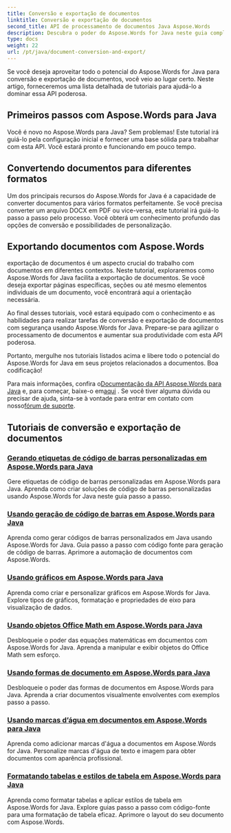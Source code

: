 ```yaml
---
title: Conversão e exportação de documentos
linktitle: Conversão e exportação de documentos
second_title: API de processamento de documentos Java Aspose.Words
description: Descubra o poder do Aspose.Words for Java neste guia completo. Aprenda como converter e exportar documentos sem esforço.
type: docs
weight: 22
url: /pt/java/document-conversion-and-export/
---
```


Se você deseja aproveitar todo o potencial do Aspose.Words for Java para conversão e exportação de documentos, você veio ao lugar certo. Neste artigo, forneceremos uma lista detalhada de tutoriais para ajudá-lo a dominar essa API poderosa.

## Primeiros passos com Aspose.Words para Java
Você é novo no Aspose.Words para Java? Sem problemas! Este tutorial irá guiá-lo pela configuração inicial e fornecer uma base sólida para trabalhar com esta API. Você estará pronto e funcionando em pouco tempo.

## Convertendo documentos para diferentes formatos
Um dos principais recursos do Aspose.Words for Java é a capacidade de converter documentos para vários formatos perfeitamente. Se você precisa converter um arquivo DOCX em PDF ou vice-versa, este tutorial irá guiá-lo passo a passo pelo processo. Você obterá um conhecimento profundo das opções de conversão e possibilidades de personalização.

## Exportando documentos com Aspose.Words
exportação de documentos é um aspecto crucial do trabalho com documentos em diferentes contextos. Neste tutorial, exploraremos como Aspose.Words for Java facilita a exportação de documentos. Se você deseja exportar páginas específicas, seções ou até mesmo elementos individuais de um documento, você encontrará aqui a orientação necessária.

Ao final desses tutoriais, você estará equipado com o conhecimento e as habilidades para realizar tarefas de conversão e exportação de documentos com segurança usando Aspose.Words for Java. Prepare-se para agilizar o processamento de documentos e aumentar sua produtividade com esta API poderosa.

Portanto, mergulhe nos tutoriais listados acima e libere todo o potencial do Aspose.Words for Java em seus projetos relacionados a documentos. Boa codificação!

 Para mais informações, confira o[Documentação da API Aspose.Words para Java](https://reference.aspose.com/words/java/) e, para começar, baixe-o em[aqui](https://releases.aspose.com/words/java/) . Se você tiver alguma dúvida ou precisar de ajuda, sinta-se à vontade para entrar em contato com nosso[fórum de suporte](https://forum.aspose.com/).

## Tutoriais de conversão e exportação de documentos
### [Gerando etiquetas de código de barras personalizadas em Aspose.Words para Java](./generating-custom-barcode-labels/)
Gere etiquetas de código de barras personalizadas em Aspose.Words para Java. Aprenda como criar soluções de código de barras personalizadas usando Aspose.Words for Java neste guia passo a passo.
### [Usando geração de código de barras em Aspose.Words para Java](./using-barcode-generation/)
Aprenda como gerar códigos de barras personalizados em Java usando Aspose.Words for Java. Guia passo a passo com código fonte para geração de código de barras. Aprimore a automação de documentos com Aspose.Words.
### [Usando gráficos em Aspose.Words para Java](./using-charts/)
Aprenda como criar e personalizar gráficos em Aspose.Words for Java. Explore tipos de gráficos, formatação e propriedades de eixo para visualização de dados.
### [Usando objetos Office Math em Aspose.Words para Java](./using-office-math-objects/)
Desbloqueie o poder das equações matemáticas em documentos com Aspose.Words for Java. Aprenda a manipular e exibir objetos do Office Math sem esforço.
### [Usando formas de documento em Aspose.Words para Java](./using-document-shapes/)
Desbloqueie o poder das formas de documentos em Aspose.Words para Java. Aprenda a criar documentos visualmente envolventes com exemplos passo a passo.
### [Usando marcas d’água em documentos em Aspose.Words para Java](./using-watermarks-to-documents/)
Aprenda como adicionar marcas d'água a documentos em Aspose.Words for Java. Personalize marcas d'água de texto e imagem para obter documentos com aparência profissional.
### [Formatando tabelas e estilos de tabela em Aspose.Words para Java](./formatting-tables-and-table-styles/)
Aprenda como formatar tabelas e aplicar estilos de tabela em Aspose.Words for Java. Explore guias passo a passo com código-fonte para uma formatação de tabela eficaz. Aprimore o layout do seu documento com Aspose.Words.